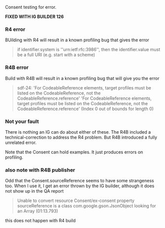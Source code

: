 
Consent testing for error.

**FIXED WITH IG BUILDER 126**

### R4 error

BUilding with R4 will result in a known profiling bug that gives the error
> if identifier.system is ''urn:ietf:rfc:3986'', then the identifier.value must be a full URI (e.g. start with a scheme)

### R4B error

Build with R4B will result in a known profiling bug that will give you the error
> sdf-24: 'For CodeableReference elements, target profiles must be listed on the CodeableReference, not the CodeableReference.reference' 'For CodeableReference elements, target profiles must be listed on the CodeableReference, not the CodeableReference.reference' (Index 0 out of bounds for length 0)

### Not your fault

There is nothing an IG can do about either of these. The R4B included a technical-correction to address the R4 problem. But R4B introduced a fully unrelated error.

Note that the Consent can hold examples. It just produces errors on profiling.

### also note with R4B publisher

Odd that the Consent.sourceReference seems to have some strangeness too. When I use it, I get an error thrown by the IG builder, although it does not show up in the QA report
> Unable to convert resource Consent/ex-consent property sourceReference is a class com.google.gson.JsonObject looking for an Array (01:13.793)

this does not happen with R4 build
